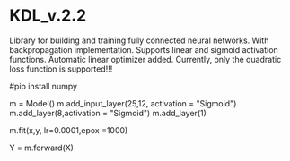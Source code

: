 # KDL_v.2.2
Library for building and training fully connected neural networks. With backpropagation implementation. Supports linear and sigmoid activation functions. Automatic linear optimizer added. Currently, only the quadratic loss function is supported!!!

#pip install numpy

m = Model()
m.add_input_layer(25,12, activation = "Sigmoid")
m.add_layer(8,activation = "Sigmoid")
m.add_layer(1)

m.fit(x,y, lr=0.0001,epox =1000)

Y = m.forward(X)
